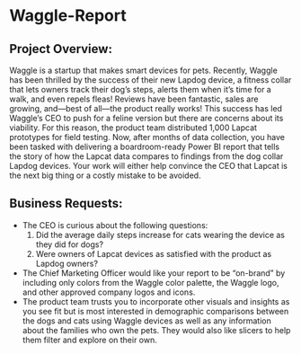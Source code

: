 # Waggle-Report

## Project Overview:
Waggle is a startup that makes smart devices for pets. Recently, Waggle has been thrilled by the success of their new Lapdog device, a fitness collar that lets owners track their dog’s steps, alerts them when it’s time for a walk, and even repels fleas! Reviews have been fantastic, sales are growing, and—best of all—the product really works!
This success has led Waggle’s CEO to push for a feline version but there are concerns about its viability. For this reason, the product team distributed 1,000 Lapcat prototypes for field testing. Now, after months of data collection, you have been tasked with delivering a boardroom-ready Power BI report that tells the story of how the Lapcat data compares to findings from the dog collar Lapdog devices. Your work will either help convince the CEO that Lapcat is the next big thing or a costly mistake to be avoided.

## Business Requests:
* The CEO is curious about the following questions:
    1. Did the average daily steps increase for cats wearing the device as they did for dogs?
    2. Were owners of Lapcat devices as satisfied with the product as Lapdog owners?
* The Chief Marketing Officer would like your report to be “on-brand” by including only colors from the Waggle color palette, the Waggle logo, and other approved company logos and icons.
* The product team trusts you to incorporate other visuals and insights as you see fit but is most interested in demographic comparisons between the dogs and cats using Waggle devices as 
  well as any information about the families who own the pets. They would also like slicers to help them filter and explore on their own.
